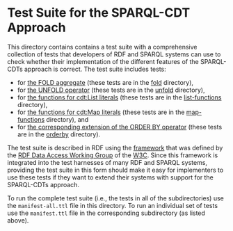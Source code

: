 # Test Suite for the SPARQL-CDT Approach
This directory contains contains a test suite with a comprehensive collection of tests that developers of RDF and SPARQL systems can use to check whether their implementation of the different features of the SPARQL-CDTs approach is correct. The test suite includes tests:
* for [the FOLD aggregate](https://w3id.org/awslabs/neptune/SPARQL-CDTs/spec/latest.html#fold) (these tests are in the [fold](https://github.com/awslabs/SPARQL-CDTs/tree/main/tests/fold) directory),
* for [the UNFOLD operator](https://w3id.org/awslabs/neptune/SPARQL-CDTs/spec/latest.html#unfold) (these tests are in the [unfold](https://github.com/awslabs/SPARQL-CDTs/tree/main/tests/unfold) directory),
* for [the functions for cdt:List literals](https://w3id.org/awslabs/neptune/SPARQL-CDTs/spec/latest.html#list-functions) (these tests are in the [list-functions](https://github.com/awslabs/SPARQL-CDTs/tree/main/tests/list-functions) directory),
* for [the functions for cdt:Map literals](https://w3id.org/awslabs/neptune/SPARQL-CDTs/spec/latest.html#map-functions) (these tests are in the [map-functions](https://github.com/awslabs/SPARQL-CDTs/tree/main/tests/map-functions) directory), and
* for [the corresponding extension of the ORDER BY operator](https://w3id.org/awslabs/neptune/SPARQL-CDTs/spec/latest.html#extension-of-order-by) (these tests are in the [orderby](https://github.com/awslabs/SPARQL-CDTs/tree/main/tests/orderby) directory).

The test suite is described in RDF using the [framework](https://www.w3.org/2001/sw/DataAccess/tests/README.html) that was defined by the
[RDF Data Access Working Group](https://www.w3.org/2001/sw/DataAccess/homepage-20080115) of the [W3C](https://www.w3.org/). Since this framework is integrated into the test harnesses of many RDF and SPARQL systems, providing the test suite in this form should make it easy for implementers to use these tests if they want to extend their systems with support for the SPARQL-CDTs approach.

To run the complete test suite (i.e., the tests in all of the subdirectories) use the `manifest-all.ttl` file in this directory. To run an individual set of tests use the `manifest.ttl` file in the corresponding subdirectory (as listed above).
